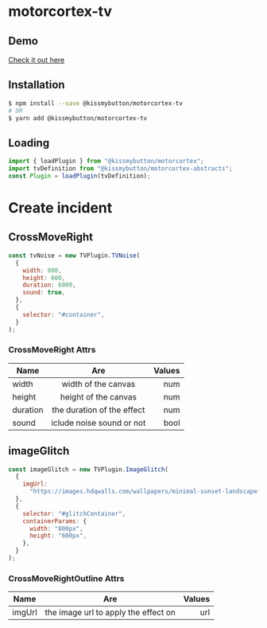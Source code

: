 # motorcortex-tv

## Demo

[Check it out here](https://kissmybutton.github.io/motorcortex-tv/demo/index.html)

## Installation

```bash
$ npm install --save @kissmybutton/motorcortex-tv
# OR
$ yarn add @kissmybutton/motorcortex-tv
```

## Loading

```javascript
import { loadPlugin } from "@kissmybutton/motorcortex";
import tvDefinition from "@kissmybutton/motorcortex-abstracts";
const Plugin = loadPlugin(tvDefinition);
```

# Create incident

## CrossMoveRight

```javascript
const tvNoise = new TVPlugin.TVNoise(
  {
    width: 800,
    height: 600,
    duration: 6000,
    sound: true,
  },
  {
    selector: "#container",
  }
);
```

### CrossMoveRight Attrs

| Name           |                   Are                   |                Values |
| -------------- | :-------------------------------------: | --------------------: |
| width          |            width of the canvas          |                   num |
| height         |           height of the canvas          |                   num |
| duration       |        the duration of the effect       |                   num |
| sound          |          iclude noise sound or not      |                   bool|

## imageGlitch

```javascript
const imageGlitch = new TVPlugin.ImageGlitch(
  {
    imgUrl:
      "https://images.hdqwalls.com/wallpapers/minimal-sunset-landscape-4k-w5.jpg",
  },
  {
    selector: "#glitchContainer",
    containerParams: {
      width: "800px",
      height: "600px",
    },
  }
);
```

### CrossMoveRightOutline Attrs

| Name           |                       Are                       |                Values |
| -------------- | :---------------------------------------------: | --------------------: |
| imgUrl         |    the image url to apply the effect on         |                   url |
